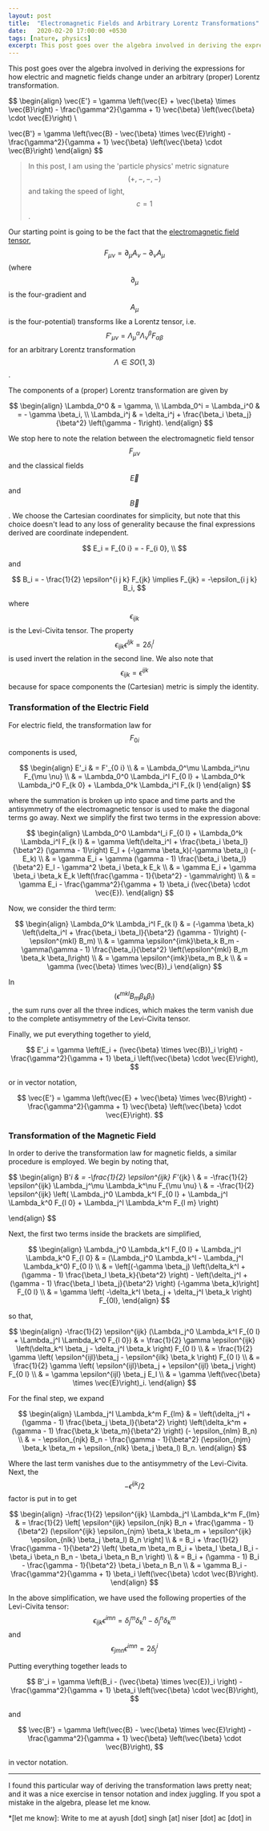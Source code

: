 ```yaml
---
layout: post
title:  "Electromagnetic Fields and Arbitrary Lorentz Transformations"
date:   2020-02-20 17:00:00 +0530
tags: [nature, physics]
excerpt: This post goes over the algebra involved in deriving the expressions of electric and magnetic fields under the most general Lorentz transformation. I could not find this anywhere else on the internet.
---
```


This post goes over the algebra involved in deriving the expressions for how
electric and magnetic fields change under an arbitrary (proper) Lorentz
transformation.

$$
\begin{align}
  \vec{E'} = \gamma \left(\vec{E} + \vec{\beta} \times \vec{B}\right)
    - \frac{\gamma^2}{\gamma + 1} 
        \vec{\beta} \left(\vec{\beta} \cdot \vec{E}\right) \\

  \vec{B'} = \gamma \left(\vec{B} - \vec{\beta} \times \vec{E}\right)
    - \frac{\gamma^2}{\gamma + 1} 
        \vec{\beta} \left(\vec{\beta} \cdot \vec{B}\right)
\end{align}
$$

>In this post, I am using the 'particle physics' metric signature 
>$$(+, -, -, -)$$ and taking the speed of light, $$c = 1$$.

Our starting point is going to be the fact that the 
[electromagnetic field tensor](https://en.wikipedia.org/wiki/Electromagnetic_tensor), 
$$ F_{\mu \nu} = \partial_\mu A_\nu - \partial_\nu A_\mu $$ 
(where $$\partial_\mu$$ is the four-gradient and $$A_\mu$$ is the
four-potential) transforms like a Lorentz tensor, i.e. 
$$ F'_{\mu \nu} = \Lambda_\mu^\alpha \Lambda_\nu^\beta F_{\alpha \beta} $$ for
an arbitrary Lorentz transformation $$\Lambda \in SO(1, 3)$$. 

The components of a (proper) Lorentz transformation are given by

$$
\begin{align}
  \Lambda_0^0 & = \gamma, \\
  \Lambda_0^i = \Lambda_i^0 & = - \gamma \beta_i, \\
  \Lambda_i^j & = \delta_i^j + \frac{\beta_i \beta_j}{\beta^2} 
    \left(\gamma - 1\right).
\end{align}
$$

We stop here to note the relation between the electromagnetic field tensor
$$F_{\mu \nu}$$ and the classical fields $$\vec{E}$$ and $$\vec{B}$$. We choose
the Cartesian coordinates for simplicity, but note that this choice doesn't
lead to any loss of generality because the final expressions derived are
coordinate independent.

$$
  E_i = F_{0 i} = - F_{i 0}, \\
$$

and

$$
  B_i = - \frac{1}{2} \epsilon^{i j k} F_{jk} 
    \implies F_{jk} = -\epsilon_{i j k} B_i,
$$

where $$\epsilon_{ijk}$$ is the Levi-Civita tensor. The property
$$\epsilon_{ijk} \epsilon^{ljk} = 2 \delta_i^l$$ is used invert the relation in
the second line. We also note that $$\epsilon_{ijk} = \epsilon^{ijk}$$ because
for space components the (Cartesian) metric is simply the identity.

### Transformation of the Electric Field

For electric field, the transformation law for $$F_{0 i}$$ components is used,

$$
\begin{align}
  E'_i & = F'_{0 i} \\
         & = \Lambda_0^\mu \Lambda_i^\nu F_{\mu \nu} \\
         & = \Lambda_0^0 \Lambda_i^l F_{0 l} 
              + \Lambda_0^k \Lambda_i^0 F_{k 0}
              + \Lambda_0^k \Lambda_i^l F_{k l}
\end{align}
$$

where the summation is broken up into space and time parts and the antisymmetry
of the electromagnetic tensor is used to make the diagonal terms go away. Next
we simplify the first two terms in the expression above:

$$
\begin{align}
  \Lambda_0^0 \Lambda^l_i F_{0 l} + \Lambda_0^k \Lambda_i^l F_{k l}
    & = \gamma \left(\delta_i^l 
          + \frac{\beta_i \beta_l}{\beta^2} (\gamma - 1)\right) E_l
            + (-\gamma \beta_k)(-\gamma \beta_i) (-E_k) \\
    & = \gamma E_i
          + \gamma (\gamma - 1) \frac{\beta_i \beta_l}{\beta^2} E_l
          - \gamma^2 \beta_i \beta_k E_k \\
    & = \gamma E_i
          + \gamma \beta_i \beta_k E_k
              \left(\frac{\gamma - 1}{\beta^2} - \gamma\right) \\
    & = \gamma E_i
          - \frac{\gamma^2}{\gamma + 1} \beta_i
              (\vec{\beta} \cdot \vec{E}).
\end{align}
$$

Now, we consider the third term:

$$
\begin{align}
  \Lambda_0^k \Lambda_i^l F_{k l}
    & = (-\gamma \beta_k) \left(\delta_i^l 
          + \frac{\beta_i \beta_l}{\beta^2} (\gamma - 1)\right)
            (- \epsilon^{mkl} B_m) \\
    & = \gamma \epsilon^{imk}\beta_k B_m - \gamma(\gamma - 1)
          \frac{\beta_i}{\beta^2} 
             \left(\epsilon^{mkl} B_m \beta_k \beta_l\right) \\
    & = \gamma \epsilon^{imk}\beta_m B_k \\
    & = \gamma (\vec{\beta} \times \vec{B})_i
\end{align}
$$

In $$\left(\epsilon^{mkl} B_m \beta_k \beta_l\right)$$, the sum runs
over all the three indices, which makes the term vanish due to the complete
antisymmetry of the Levi-Civita tensor.

Finally, we put everything together to yield,

$$
E'_i = \gamma \left(E_i + (\vec{\beta} \times \vec{B})_i \right)
          - \frac{\gamma^2}{\gamma + 1} 
              \beta_i \left(\vec{\beta} \cdot \vec{E}\right),
$$

or in vector notation,

$$
  \vec{E'} = \gamma \left(\vec{E} + \vec{\beta} \times \vec{B}\right)
    - \frac{\gamma^2}{\gamma + 1} 
        \vec{\beta} \left(\vec{\beta} \cdot \vec{E}\right).
$$

### Transformation of the Magnetic Field

In order to derive the transformation law for magnetic fields, a similar
procedure is employed. We begin by noting that,

$$
\begin{align}
  B'_i & = -\frac{1}{2} \epsilon^{ijk} F'_{jk} \\
       & = -\frac{1}{2} \epsilon^{ijk} \Lambda_j^\mu \Lambda_k^\nu F_{\mu \nu} \\
       & = -\frac{1}{2} \epsilon^{ijk} \left( 
              \Lambda_j^0 \Lambda_k^l F_{0 l} 
                + \Lambda_j^l \Lambda_k^0 F_{l 0}
                + \Lambda_j^l \Lambda_k^m F_{l m} \right)

\end{align}
$$

Next, the first two terms inside the brackets are simplified,

$$
\begin{align}
  \Lambda_j^0 \Lambda_k^l F_{0 l} + \Lambda_j^l \Lambda_k^0 F_{l 0}
    & = (\Lambda_j^0 \Lambda_k^l - \Lambda_j^l \Lambda_k^0) F_{0 l} \\
    & = \left[(-\gamma \beta_j) 
            \left(\delta_k^l + (\gamma - 1) 
              \frac{\beta_l \beta_k}{\beta^2} \right)
          - \left(\delta_j^l + (\gamma - 1)
              \frac{\beta_l \beta_j}{\beta^2} \right)
            (-\gamma \beta_k)\right] F_{0 l} \\
    & = \gamma \left( -\delta_k^l \beta_j + \delta_j^l \beta_k \right) F_{0l},
\end{align}
$$

so that,

$$
\begin{align}
  -\frac{1}{2} \epsilon^{ijk} 
      (\Lambda_j^0 \Lambda_k^l F_{0 l} + \Lambda_j^l \Lambda_k^0 F_{l 0})
    & = \frac{1}{2} \gamma \epsilon^{ijk} 
      \left(\delta_k^l \beta_j - \delta_j^l \beta_k \right) F_{0 l} \\
    & = \frac{1}{2} \gamma
      \left( \epsilon^{ijl}\beta_j - \epsilon^{ilk} \beta_k \right) F_{0 l} \\
    & = \frac{1}{2} \gamma
      \left( \epsilon^{ijl}\beta_j + \epsilon^{ijl} \beta_j \right) F_{0 l} \\
    & = \gamma \epsilon^{ijl} \beta_j E_l \\
    & = \gamma \left(\vec{\beta} \times \vec{E}\right)_i.
\end{align}
$$

For the final step, we expand

$$
\begin{align}
  \Lambda_j^l \Lambda_k^m F_{lm}
    & = \left(\delta_j^l + (\gamma - 1) \frac{\beta_j \beta_l}{\beta^2} \right)
        \left(\delta_k^m + (\gamma - 1) \frac{\beta_k \beta_m}{\beta^2} \right)
        (- \epsilon_{nlm} B_n) \\
    & = - \epsilon_{njk} B_n - \frac{\gamma - 1}{\beta^2}
        (\epsilon_{njm} \beta_k \beta_m
          + \epsilon_{nlk} \beta_j \beta_l) B_n.
\end{align}
$$

Where the last term vanishes due to the antisymmetry of the Levi-Civita. Next,
the $$-\epsilon^{ijk}/2$$ factor is put in to get

$$
\begin{align}
  -\frac{1}{2} \epsilon^{ijk} \Lambda_j^l \Lambda_k^m F_{lm}
    & = \frac{1}{2} \left[
          \epsilon^{ijk} \epsilon_{njk} B_n
            + \frac{\gamma - 1}{\beta^2}
                (\epsilon^{ijk} \epsilon_{njm} \beta_k \beta_m + 
                  \epsilon^{ijk} \epsilon_{nlk} \beta_j \beta_l) B_n
          \right] \\
    & = B_i + \frac{1}{2} \frac{\gamma - 1}{\beta^2} \left(
          \beta_m \beta_m B_i + \beta_l \beta_l B_i 
            - \beta_i \beta_n B_n - \beta_i \beta_n B_n
          \right) \\
    & = B_i + (\gamma - 1) B_i 
        - \frac{\gamma - 1}{\beta^2} \beta_i \beta_n B_n \\
    & = \gamma B_i - \frac{\gamma^2}{\gamma + 1} \beta_i 
          \left(\vec{\beta} \cdot \vec{B}\right).
\end{align}
$$

In the above simplification, we have used the following properties of the
Levi-Civita tensor: $$ \epsilon_{ijk} \epsilon^{imn} = \delta_j^m \delta_k^n -
\delta_j^n \delta_k^m $$ and $$ \epsilon_{jmn} \epsilon^{imn} = 2 \delta^i_j $$

Putting everything together leads to

$$
B'_i = \gamma \left(B_i - (\vec{\beta} \times \vec{E})_i \right)
          - \frac{\gamma^2}{\gamma + 1} 
              \beta_i \left(\vec{\beta} \cdot \vec{B}\right),
$$

and

$$
  \vec{B'} = \gamma \left(\vec{B} - \vec{\beta} \times \vec{E}\right)
    - \frac{\gamma^2}{\gamma + 1} 
        \vec{\beta} \left(\vec{\beta} \cdot \vec{B}\right),
$$

in vector notation.

-----

I found this particular way of deriving the transformation laws pretty neat;
and it was a nice exercise in tensor notation and index juggling.
If you spot a mistake in the algebra, please let me know.

*[let me know]: Write to me at ayush [dot] singh [at] niser [dot] ac [dot] in
